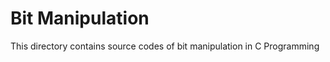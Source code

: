 <h1>Bit Manipulation</h1>
This directory contains source codes of bit manipulation  in C Programming
